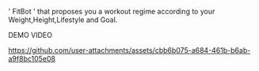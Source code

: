 ' FitBot ' that proposes you a workout regime according to your Weight,Height,Lifestyle and
Goal.

DEMO VIDEO

https://github.com/user-attachments/assets/cbb6b075-a684-461b-b6ab-a9f8bc105e08

